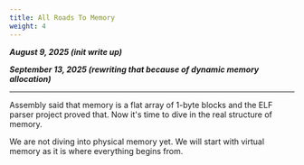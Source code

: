 ```yaml
---
title: All Roads To Memory
weight: 4
---
```


_**August 9, 2025 (init write up)**_

_**September 13, 2025 (rewriting that because of dynamic memory allocation)**_

***

Assembly said that memory is a flat array of 1-byte blocks and the ELF parser project proved that. Now it's time to dive in the real structure of memory.

We are not diving into physical memory yet. We will start with virtual memory as it is where everything begins from.
